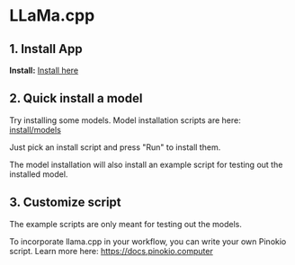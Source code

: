 # LLaMa.cpp

## 1. Install App

**Install:** [Install here](install/bin/install.json)

## 2. Quick install a model

Try installing some models. Model installation scripts are here: [install/models](install/models)

Just pick an install script and press "Run" to install them.

The model installation will also install an example script for testing out the installed model.

## 3. Customize script

The example scripts are only meant for testing out the models.

To incorporate llama.cpp in your workflow, you can write your own Pinokio script. Learn more here: https://docs.pinokio.computer
